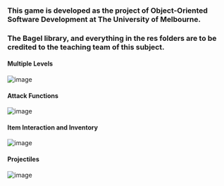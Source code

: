 ### This game is developed as the project of Object-Oriented Software Development at The University of Melbourne.

### The Bagel library, and everything in the res folders are to be credited to the teaching team of this subject.

#### Multiple Levels

![image](https://user-images.githubusercontent.com/99101410/173263332-f4a502a1-6ece-4449-94cf-cf22418d0193.png)

#### Attack Functions
![image](https://user-images.githubusercontent.com/99101410/173263412-3da4cb17-3a6b-414f-a11f-02806ed99c8d.png)

#### Item Interaction and Inventory
![image](https://user-images.githubusercontent.com/99101410/173263501-5459763e-2bef-44cc-84a3-c88595373064.png)

#### Projectiles
![image](https://user-images.githubusercontent.com/99101410/173263555-5654ece5-9307-4a09-80df-bd94c1c4a014.png)
